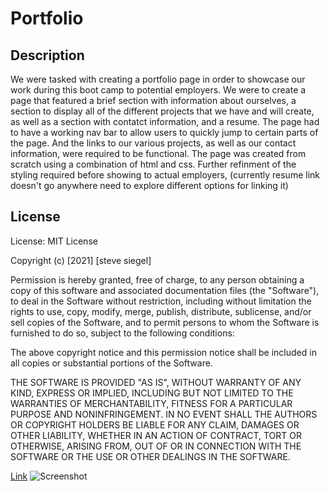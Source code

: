# Portfolio

## Description

We were tasked with creating a portfolio page in order to showcase our work during this boot camp to potential employers. We were to create a page that featured a brief section with information about ourselves, a section to display all of the different projects that we have and will create, as well as a section with contatct information, and a resume. The page had to have a working nav bar to allow users to quickly jump to certain parts of the page. And the links to our various projects, as well as our contact information, were required to be functional. The page was created from scratch using a combination of html and css. Further refinment of the styling required before showing to actual employers, (currently resume link doesn't go anywhere need to explore different options for linking it)

## License

License: MIT License

Copyright (c) [2021] [steve siegel]

Permission is hereby granted, free of charge, to any person obtaining a copy of this software and associated documentation files (the "Software"), to deal in the Software without restriction, including without limitation the rights to use, copy, modify, merge, publish, distribute, sublicense, and/or sell copies of the Software, and to permit persons to whom the Software is furnished to do so, subject to the following conditions:

The above copyright notice and this permission notice shall be included in all copies or substantial portions of the Software.

THE SOFTWARE IS PROVIDED "AS IS", WITHOUT WARRANTY OF ANY KIND, EXPRESS OR IMPLIED, INCLUDING BUT NOT LIMITED TO THE WARRANTIES OF MERCHANTABILITY, FITNESS FOR A PARTICULAR PURPOSE AND NONINFRINGEMENT. IN NO EVENT SHALL THE AUTHORS OR COPYRIGHT HOLDERS BE LIABLE FOR ANY CLAIM, DAMAGES OR OTHER LIABILITY, WHETHER IN AN ACTION OF CONTRACT, TORT OR OTHERWISE, ARISING FROM, OUT OF OR IN CONNECTION WITH THE SOFTWARE OR THE USE OR OTHER DEALINGS IN THE SOFTWARE.

[Link](https://stevegsiegel.github.io/Portfolio/)
![Screenshot](/assests/images/screenshot.png?raw=true)